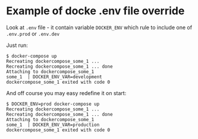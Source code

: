 
# Example of docke .env file override

Look at `.env` file - it contain variable `DOCKER_ENV` which rule to include one of `.env.prod` or `.env.dev`

Just run:

	$ docker-compose up
	Recreating dockercompose_some_1 ...
	Recreating dockercompose_some_1 ... done
	Attaching to dockercompose_some_1
	some_1  | DOCKER_ENV_VAR=development
	dockercompose_some_1 exited with code 0


And off course you may easy redefine it on start:

	$ DOCKER_ENV=prod docker-compose up
	Recreating dockercompose_some_1 ...
	Recreating dockercompose_some_1 ... done
	Attaching to dockercompose_some_1
	some_1  | DOCKER_ENV_VAR=production
	dockercompose_some_1 exited with code 0
